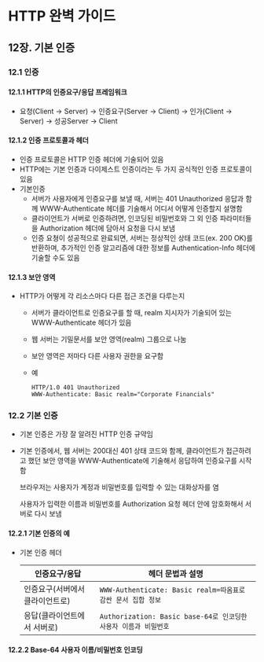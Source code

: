 # HTTP 완벽 가이드

## 12장. 기본 인증

### 12.1 인증

#### 12.1.1 HTTP의 인증요구/응답 프레임워크

- 요청(Client → Server) → 인증요구(Server → Client) → 인가(Client → Server) → 성공Server → Client

#### 12.1.2 인증 프로토콜과 헤더

- 인증 프로토콜은 HTTP 인증 헤더에 기술되어 있음
- HTTP에는 기본 인증과 다이제스트 인증이라는 두 가지 공식적인 인증 프로토콜이 있음
- 기본인증
  - 서버가 사용자에게 인증요구를 보낼 때, 서버는 401 Unauthorized 응답과 함께 WWW-Authenticate 헤더를 기술해서 어디서 어떻게 인증할지 설명함
  - 클라이언트가 서버로 인증하려면, 인코딩된 비밀번호와 그 외 인증 파라미터들을 Authorization 헤더에 담아서 요청을 다시 보냄
  - 인증 요쳥이 성공적으로 완료되면, 서버는 정상적인 상태 코드(ex. 200 OK)를 반환하며, 추가적인 인증 알고리즘에 대한 정보를 Authentication-Info 헤더에 기술할 수도 있음

#### 12.1.3 보안 영역

- HTTP가 어떻게 각 리소스마다 다른 접근 조건을 다루는지

  - 서버가 클라이언트로 인증요구를 할 때, realm 지시자가 기술되어 있는 WWW-Authenticate 헤더가 있음

  - 웹 서버는 기밀문서를 보안 영역(realm) 그룹으로 나눔

  - 보안 영역은 저마다 다른 사용자 권한을 요구함

  - 예

    ```http
    HTTP/1.0 401 Unauthorized
    WWW-Authenticate: Basic realm="Corporate Financials"
    ```

### 12.2 기본 인증

- 기본 인증은 가장 잘 알려진 HTTP 인증 규약임

- 기본 인증에서, 웹 서버는 200대신 401 상태 코드와 함께, 클라이언트가 접근하려고 했던 보안 영역을 WWW-Authenticate에 기술해서 응답하여 인증요구를 시작함

  브라우저는 사용자가 계정과 비밀번호를 입력할 수 있는 대화상자를 염

  사용자가 입력한 이름과 비밀번호를 Authorization 요청 헤더 안에 암호화해서 서버로 다시 보냄

#### 12.2.1 기본 인증의 예

- 기본 인증 헤더

  | 인증요구/응답                   | 헤더 문법과 설명                                             |
  | ------------------------------- | ------------------------------------------------------------ |
  | 인증요구(서버에서 클라이언트로) | `WWW-Authenticate: Basic realm=따옴표로 감싼 문서 집합 정보` |
  | 응답(클라이언트에서 서버로)     | `Authorization: Basic base-64로 인코딩한 사용자 이름과 비밀번호` |

#### 12.2.2 Base-64 사용자 이름/비밀번호 인코딩

